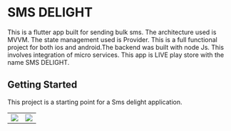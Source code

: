 # SMS DELIGHT

This is a flutter app built for sending bulk sms. The architecture used is MVVM. The state management used is Provider. This is a full functional project for both ios and android.The backend was built with node Js. This involves integration of micro services. This app is LIVE play store with the name SMS DELIGHT.

## Getting Started

This project is a starting point for a Sms delight application.


<table>
<tr>
<td>
<img src="https://user-images.githubusercontent.com/62711340/154778789-8553e261-c5a8-441b-b773-bcf8806fdd08.png">

</td>

<td>
<img src="https://user-images.githubusercontent.com/62711340/154778823-d7f948e7-2723-4bdf-95ce-08ad9f1e8a2e.png">
</td>
</tr>
</table>
